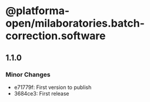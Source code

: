 # @platforma-open/milaboratories.batch-correction.software

## 1.1.0

### Minor Changes

- e71779f: First version to publish
- 3684ce3: First release
